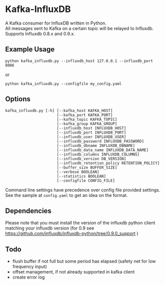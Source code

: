 Kafka-InfluxDB
==============

A Kafka consumer for InfluxDB written in Python.  
All messages sent to Kafka on a certain topic will be relayed to Influxdb.   
Supports Influxdb 0.8.x and 0.9.x.

## Example Usage

    python kafka_influxdb.py --influxdb_host 127.0.0.1 --influxdb_port 8086

or 

    python kafka_influxdb.py --configfile my_config.yaml

## Options

    kafka_influxdb.py [-h] [--kafka_host KAFKA_HOST]
                           [--kafka_port KAFKA_PORT] 
                           [--kafka_topic KAFKA_TOPIC]
                           [--kafka_group KAFKA_GROUP]
                           [--influxdb_host INFLUXDB_HOST]
                           [--influxdb_port INFLUXDB_PORT]
                           [--influxdb_user INFLUXDB_USER]
                           [--influxdb_password INFLUXDB_PASSWORD]
                           [--influxdb_dbname INFLUXDB_DBNAME]
                           [--influxdb_data_name INFLUXDB_DATA_NAME]
                           [--influxdb_columns INFLUXDB_COLUMNS]
                           [--influxdb_version DB_VERSION]
                           [--influxdb_retention_policy RETENTION_POLICY]
                           [--buffer_size BUFFER_SIZE]
                           [--verbose BOOLEAN]
                           [--statistics BOOLEAN]
                           [--configfile CONFIG_FILE]

Command line settings have precedence over config file provided settings. See the sample at `config.yaml` to get an idea on the format.

## Dependencies

Please note that you must install the version of the influxdb python client matching your influxdb version (for 0.9 see https://github.com/influxdb/influxdb-python/tree/0.9.0_support )

## Todo
* flush buffer if not full but some period has elapsed (safety net for low frequency input)
* offset management, if not already supported in kafka client
* create error log
